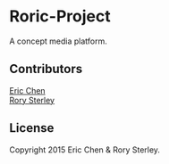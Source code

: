 # Roric-Project

A concept media platform.

## Contributors

[Eric Chen](github.com/codeErCn)<br>
[Rory Sterley](github.com/rorysterley)

## License

Copyright 2015 Eric Chen & Rory Sterley.

